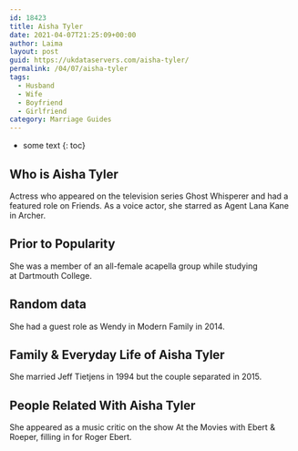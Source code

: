 ```yaml
---
id: 18423
title: Aisha Tyler
date: 2021-04-07T21:25:09+00:00
author: Laima
layout: post
guid: https://ukdataservers.com/aisha-tyler/
permalink: /04/07/aisha-tyler
tags:
  - Husband
  - Wife
  - Boyfriend
  - Girlfriend
category: Marriage Guides
---
```


* some text
{: toc}


## Who is Aisha Tyler
                  
                  
                  
Actress who appeared on the television series Ghost Whisperer and had a featured role on Friends. As a voice actor, she starred as Agent Lana Kane in Archer.
                  
              
            
              
            
                
                
                
## Prior to Popularity
                  
                  
                  
She was a member of an all-female acapella group while studying at Dartmouth College.
                  
              
            
              
            
                
                
                
## Random data
                  
                  
                  
She had a guest role as Wendy in Modern Family in 2014.
                  
              
            
              
            
                
                
                
## Family & Everyday Life of Aisha Tyler
                  
                  
                  
She married Jeff Tietjens in 1994 but the couple separated in 2015.
                  
              
            
              
            
                
                
                
## People Related With Aisha Tyler
                  
                  
                  
She appeared as a music critic on the show At the Movies with Ebert & Roeper, filling in for Roger Ebert.
                  
              
            
              
            
                
              
            
              
              
            
            
              
            
          
          
          
